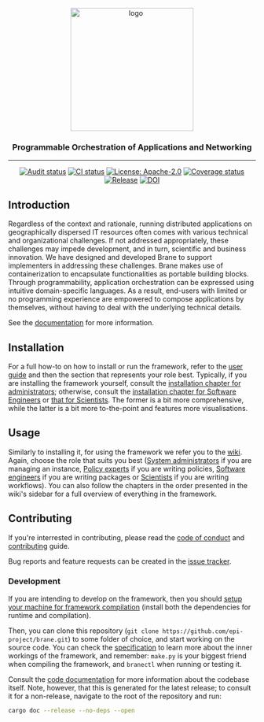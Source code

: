 <p align="center">
  <img src="https://raw.githubusercontent.com/onnovalkering/brane/main/contrib/assets/logo.png" alt="logo" width="250"/>
  <h3 align="center">Programmable Orchestration of Applications and Networking</h3>
</p>

----

<span align="center">

  [![Audit status](https://github.com/epi-project/brane/workflows/Audit/badge.svg)](https://github.com/epi-project/brane/actions)
  [![CI status](https://github.com/epi-project/brane/workflows/CI/badge.svg)](https://github.com/epi-project/brane/actions)
  [![License: Apache-2.0](https://img.shields.io/github/license/epi-project/brane.svg)](https://github.com/epi-project/brane/blob/main/LICENSE)
  [![Coverage status](https://coveralls.io/repos/github/epi-project/brane/badge.svg)](https://coveralls.io/github/epi-project/brane)
  [![Release](https://img.shields.io/github/release/epi-project/brane.svg)](https://github.com/epi-project/brane/releases/latest)
  [![DOI](https://zenodo.org/badge/DOI/10.5281/zenodo.3890928.svg)](https://doi.org/10.5281/zenodo.3890928)

</span>

## Introduction
Regardless of the context and rationale, running distributed applications on geographically dispersed IT resources often comes with various technical and organizational challenges. If not addressed appropriately, these challenges may impede development, and in turn, scientific and business innovation. We have designed and developed Brane to support implementers in addressing these challenges. Brane makes use of containerization to encapsulate functionalities as portable building blocks. Through programmability, application orchestration can be expressed using intuitive domain-specific languages. As a result, end-users with limited or no programming experience are empowered to compose applications by themselves, without having to deal with the underlying technical details.

See the [documentation](https://wiki.enablingpersonalizedinterventions.nl) for more information.


## Installation
For a full how-to on how to install or run the framework, refer to the [user guide](https://wiki.enablingpersonalizedinterventions.nl/user-guide) and then the section that represents your role best. Typically, if you are installing the framework yourself, consult the [installation chapter for administrators](https://wiki.enablingpersonalizedinterventions.nl/user-guide/system-admins/installation/introduction.html); otherwise, consult the [installation chapter for Software Engineers](https://wiki.enablingpersonalizedinterventions.nl/user-guide/software-engineers/installation.html) or [that for Scientists](https://wiki.enablingpersonalizedinterventions.nl/user-guide/scientists/installation.html). The former is a bit more comprehensive, while the latter is a bit more to-the-point and features more visualisations.


## Usage
Similarly to installing it, for using the framework we refer you to the [wiki](https://wiki.enablingpersonalizedinterventions.nl/user-guide). Again, choose the role that suits you best ([System administrators](https://wiki.enablingpersonalizedinterventions.nl/user-guide/system-admins/introduction.html) if you are managing an instance, [Policy experts]() if you are writing policies, [Software engineers](https://wiki.enablingpersonalizedinterventions.nl/user-guide/software-engineers/introduction.html) if you are writing packages or [Scientists](https://wiki.enablingpersonalizedinterventions.nl/user-guide/scientists/introduction.html) if you are writing workflows). You can also follow the chapters in the order presented in the wiki's sidebar for a full overview of everything in the framework.


## Contributing
If you're interrested in contributing, please read the [code of conduct](.github/CODE_OF_CONDUCT.md) and [contributing](.github/CONTRIBUTING.md) guide.

Bug reports and feature requests can be created in the [issue tracker](https://github.com/epi-project/brane/issues).


### Development
If you are intending to develop on the framework, then you should [setup your machine for framework compilation](https://wiki.enablingpersonalizedinterventions.nl/user-guide/system-admins/installation/dependencies.html#compilation-dependencies) (install both the dependencies for runtime and compilation).

Then, you can clone this repository (`git clone https://github.com/epi-project/brane.git`) to some folder of choice, and start working on the source code. You can check the [specification](https://wiki.enablingpersonalizedinterventions.nl/specification/) to learn more about the inner workings of the framework, and remember: `make.py` is your biggest friend when compiling the framework, and `branectl` when running or testing it.

Consult the [code documentation](https://wiki.enablingpersonalizedinterventions.nl/docs/brane/index.html) for more information about the codebase itself. Note, however, that this is generated for the latest release; to consult it for a non-release, navigate to the root of the repository and run:
```bash
cargo doc --release --no-deps --open
```
